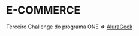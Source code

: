 # E-COMMERCE
 Terceiro Challenge do programa ONE => [AluraGeek](https://kale-teck.github.io/E-COMMERCE/)
